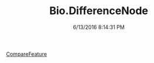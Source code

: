 ﻿---
title: Bio.DifferenceNode
date: 6/13/2016 8:14:31 PM
---

[CompareFeature](T-Bio.DifferenceNode.CompareFeature.html)
